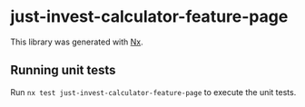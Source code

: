 # just-invest-calculator-feature-page

This library was generated with [Nx](https://nx.dev).

## Running unit tests

Run `nx test just-invest-calculator-feature-page` to execute the unit tests.
